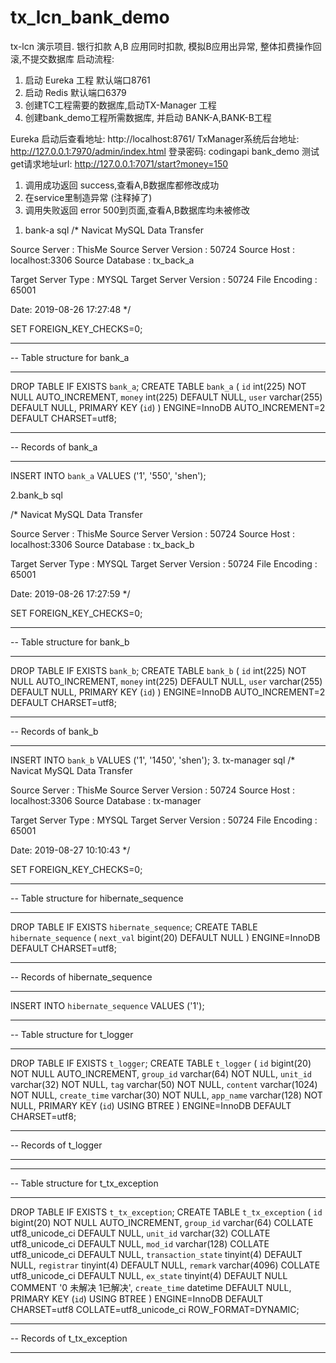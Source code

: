 # tx_lcn_bank_demo
tx-lcn 演示项目. 银行扣款  A,B 应用同时扣款, 模拟B应用出异常, 整体扣费操作回滚,不提交数据库
启动流程:  
  1. 启动 Eureka 工程 默认端口8761
  2. 启动 Redis 默认端口6379
  3. 创建TC工程需要的数据库,启动TX-Manager 工程
  4. 创建bank_demo工程所需数据库, 并启动 BANK-A,BANK-B工程
  
 Eureka 启动后查看地址: http://localhost:8761/
 TxManager系统后台地址: http://127.0.0.1:7970/admin/index.html    登录密码: codingapi
 bank_demo 测试get请求地址url: http://127.0.0.1:7071/start?money=150 
 1) 调用成功返回 success,查看A,B数据库都修改成功
 2) 在service里制造异常 (注释掉了)
 3) 调用失败返回 error 500到页面,查看A,B数据库均未被修改
 
1.  bank-a sql 
  /*
Navicat MySQL Data Transfer

Source Server         : ThisMe
Source Server Version : 50724
Source Host           : localhost:3306
Source Database       : tx_back_a

Target Server Type    : MYSQL
Target Server Version : 50724
File Encoding         : 65001

Date: 2019-08-26 17:27:48
*/

SET FOREIGN_KEY_CHECKS=0;

-- ----------------------------
-- Table structure for bank_a
-- ----------------------------
DROP TABLE IF EXISTS `bank_a`;
CREATE TABLE `bank_a` (
  `id` int(225) NOT NULL AUTO_INCREMENT,
  `money` int(225) DEFAULT NULL,
  `user` varchar(255) DEFAULT NULL,
  PRIMARY KEY (`id`)
) ENGINE=InnoDB AUTO_INCREMENT=2 DEFAULT CHARSET=utf8;

-- ----------------------------
-- Records of bank_a
-- ----------------------------
INSERT INTO `bank_a` VALUES ('1', '550', 'shen');

2.bank_b sql

/*
Navicat MySQL Data Transfer

Source Server         : ThisMe
Source Server Version : 50724
Source Host           : localhost:3306
Source Database       : tx_back_b

Target Server Type    : MYSQL
Target Server Version : 50724
File Encoding         : 65001

Date: 2019-08-26 17:27:59
*/

SET FOREIGN_KEY_CHECKS=0;

-- ----------------------------
-- Table structure for bank_b
-- ----------------------------
DROP TABLE IF EXISTS `bank_b`;
CREATE TABLE `bank_b` (
  `id` int(225) NOT NULL AUTO_INCREMENT,
  `money` int(225) DEFAULT NULL,
  `user` varchar(255) DEFAULT NULL,
  PRIMARY KEY (`id`)
) ENGINE=InnoDB AUTO_INCREMENT=2 DEFAULT CHARSET=utf8;

-- ----------------------------
-- Records of bank_b
-- ----------------------------
INSERT INTO `bank_b` VALUES ('1', '1450', 'shen');
3. tx-manager sql 
 /*
Navicat MySQL Data Transfer

Source Server         : ThisMe
Source Server Version : 50724
Source Host           : localhost:3306
Source Database       : tx-manager

Target Server Type    : MYSQL
Target Server Version : 50724
File Encoding         : 65001

Date: 2019-08-27 10:10:43
*/

SET FOREIGN_KEY_CHECKS=0;

-- ----------------------------
-- Table structure for hibernate_sequence
-- ----------------------------
DROP TABLE IF EXISTS `hibernate_sequence`;
CREATE TABLE `hibernate_sequence` (
  `next_val` bigint(20) DEFAULT NULL
) ENGINE=InnoDB DEFAULT CHARSET=utf8;

-- ----------------------------
-- Records of hibernate_sequence
-- ----------------------------
INSERT INTO `hibernate_sequence` VALUES ('1');

-- ----------------------------
-- Table structure for t_logger
-- ----------------------------
DROP TABLE IF EXISTS `t_logger`;
CREATE TABLE `t_logger` (
  `id` bigint(20) NOT NULL AUTO_INCREMENT,
  `group_id` varchar(64) NOT NULL,
  `unit_id` varchar(32) NOT NULL,
  `tag` varchar(50) NOT NULL,
  `content` varchar(1024) NOT NULL,
  `create_time` varchar(30) NOT NULL,
  `app_name` varchar(128) NOT NULL,
  PRIMARY KEY (`id`) USING BTREE
) ENGINE=InnoDB DEFAULT CHARSET=utf8;

-- ----------------------------
-- Records of t_logger
-- ----------------------------

-- ----------------------------
-- Table structure for t_tx_exception
-- ----------------------------
DROP TABLE IF EXISTS `t_tx_exception`;
CREATE TABLE `t_tx_exception` (
  `id` bigint(20) NOT NULL AUTO_INCREMENT,
  `group_id` varchar(64) COLLATE utf8_unicode_ci DEFAULT NULL,
  `unit_id` varchar(32) COLLATE utf8_unicode_ci DEFAULT NULL,
  `mod_id` varchar(128) COLLATE utf8_unicode_ci DEFAULT NULL,
  `transaction_state` tinyint(4) DEFAULT NULL,
  `registrar` tinyint(4) DEFAULT NULL,
  `remark` varchar(4096) COLLATE utf8_unicode_ci DEFAULT NULL,
  `ex_state` tinyint(4) DEFAULT NULL COMMENT '0 未解决 1已解决',
  `create_time` datetime DEFAULT NULL,
  PRIMARY KEY (`id`) USING BTREE
) ENGINE=InnoDB DEFAULT CHARSET=utf8 COLLATE=utf8_unicode_ci ROW_FORMAT=DYNAMIC;

-- ----------------------------
-- Records of t_tx_exception
-- ----------------------------

